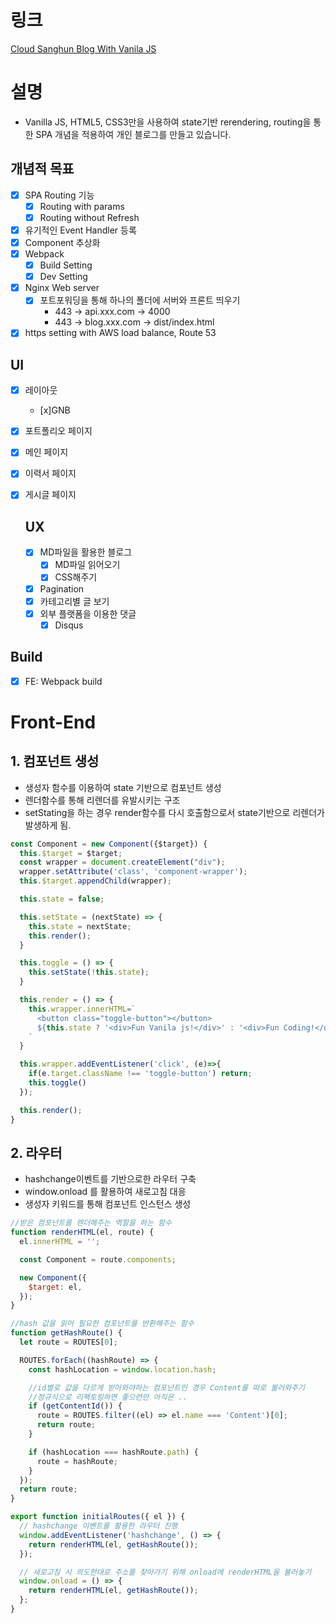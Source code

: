 # 링크

[Cloud Sanghun Blog With Vanila JS](https://blog.cloud-sanghun.com/)

# 설명

- Vanilla JS, HTML5, CSS3만을 사용하여 state기반 rerendering, routing을 통한 SPA 개념을 적용하여 개인 블로그를 만들고 있습니다.

## 개념적 목표

- [x] SPA Routing 기능
  - [x] Routing with params
  - [x] Routing without Refresh
- [x] 유기적인 Event Handler 등록
- [x] Component 추상화
- [x] Webpack
  - [x] Build Setting
  - [x] Dev Setting
- [x] Nginx Web server
  - [x] 포트포워딩을 통해 하나의 폴더에 서버와 프론트 띄우기
    - 443 -> api.xxx.com -> 4000
    - 443 -> blog.xxx.com -> dist/index.html
- [x] https setting with AWS load balance, Route 53

## UI

- [x] 레이아웃
  - [x]GNB
- [x] 포트폴리오 페이지
- [x] 메인 페이지
- [x] 이력서 페이지
- [x] 게시글 페이지

  ## UX

  - [x] MD파일을 활용한 블로그
    - [x] MD파일 읽어오기
    - [x] CSS해주기
  - [x] Pagination
  - [x] 카테고리별 글 보기
  - [x] 외부 플랫폼을 이용한 댓글
    - [x] Disqus

## Build

- [x] FE: Webpack build

# Front-End

## 1. 컴포넌트 생성

- 생성자 함수를 이용하여 state 기반으로 컴포넌트 생성
- 렌더함수를 통해 리렌더를 유발시키는 구조
- setStating을 하는 경우 render함수를 다시 호출함으로서 state기반으로 리렌더가 발생하게 됨.

```js
const Component = new Component({$target}) {
  this.$target = $target;
  const wrapper = document.createElement("div");
  wrapper.setAttribute('class', 'component-wrapper');
  this.$target.appendChild(wrapper);

  this.state = false;

  this.setState = (nextState) => {
    this.state = nextState;
    this.render();
  }

  this.toggle = () => {
    this.setState(!this.state);
  }

  this.render = () => {
    this.wrapper.innerHTML=`
      <button class="toggle-button"></button>
      ${this.state ? '<div>Fun Vanila js!</div>' : '<div>Fun Coding!</div>'}
    `
  }

  this.wrapper.addEventListener('click', (e)=>{
    if(e.target.className !== 'toggle-button') return;
    this.toggle()
  });

  this.render();
}
```

## 2. 라우터

- hashchange이벤트를 기반으로한 라우터 구축
- window.onload 를 활용하여 새로고침 대응
- 생성자 키워드를 통해 컴포넌트 인스턴스 생성

```js
//받은 컴포넌트를 렌더해주는 역할을 하는 함수
function renderHTML(el, route) {
  el.innerHTML = '';

  const Component = route.components;

  new Component({
    $target: el,
  });
}

//hash 값을 읽어 필요한 컴포넌트를 반환해주는 함수
function getHashRoute() {
  let route = ROUTES[0];

  ROUTES.forEach((hashRoute) => {
    const hashLocation = window.location.hash;

    //id별로 값을 다르게 받아와야하는 컴포넌트인 경우 Content를 따로 불러와주기
    //정규식으로 리팩토링하면 좋으련만 아직은 ..
    if (getContentId()) {
      route = ROUTES.filter((el) => el.name === 'Content')[0];
      return route;
    }

    if (hashLocation === hashRoute.path) {
      route = hashRoute;
    }
  });
  return route;
}

export function initialRoutes({ el }) {
  // hashchange 이벤트를 활용한 라우터 진행
  window.addEventListener('hashchange', () => {
    return renderHTML(el, getHashRoute());
  });

  // 새로고침 시 의도한대로 주소를 찾아가기 위해 onload에 renderHTML을 불러놓기
  window.onload = () => {
    return renderHTML(el, getHashRoute());
  };
}
```
